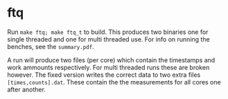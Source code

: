 # ftq

Run `make ftq; make ftq_t` to build. This produces two binaries one for single threaded and one for multi threaded use.
For info on running the benches, see the `summary.pdf`.

A run will produce two files (per core) which contain the timestamps and work ammounts respectively. For multi threaded runs
these are broken however. The fixed version writes the correct data to two extra files `[times,counts].dat`. These contain the
the measurements for all cores one after another.
